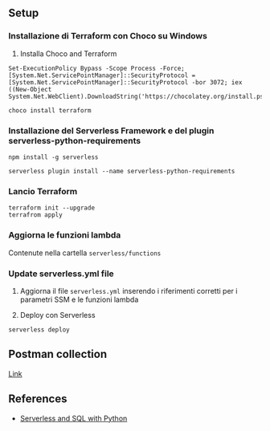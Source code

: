 ## Setup 

### Installazione di Terraform con Choco su Windows

1. Installa Choco and Terraform 

```console
Set-ExecutionPolicy Bypass -Scope Process -Force; [System.Net.ServicePointManager]::SecurityProtocol = [System.Net.ServicePointManager]::SecurityProtocol -bor 3072; iex ((New-Object System.Net.WebClient).DownloadString('https://chocolatey.org/install.ps1'))
```

```console
choco install terraform
```

### Installazione del Serverless Framework e del plugin serverless-python-requirements

```console
npm install -g serverless
```

```console
serverless plugin install --name serverless-python-requirements
```

### Lancio Terraform 

```console
terraform init --upgrade
terrafrom apply
```

### Aggiorna le funzioni lambda

Contenute nella cartella `serverless/functions`

### Update serverless.yml file

1. Aggiorna il file `serverless.yml` inserendo i riferimenti corretti per i parametri SSM e le funzioni lambda 

2. Deploy con Serverless

```console
serverless deploy 
```

## Postman collection

[Link](https://weaving360.postman.co/workspace/near~42e56a0b-ec05-411f-ab0d-10d1782c515b/collection/25830852-c6d2b7c3-30ca-4488-8639-c982c82d752b?action=share&creator=25830852)

## References 

* [Serverless and SQL with Python](https://medium.com/analytics-vidhya/serverless-and-sql-with-python-on-aws-9967554c1283)